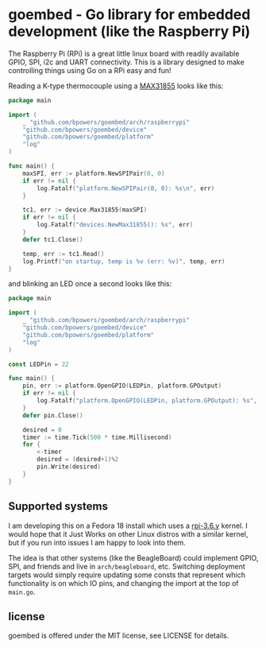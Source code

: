 goembed - Go library for embedded development (like the Raspberry Pi)
=====================================================================

The Raspberry Pi (RPi) is a great little linux board with readily
available GPIO, SPI, i2c and UART connectivity.  This is a library
designed to make controlling things using Go on a RPi easy and fun!

Reading a K-type thermocouple using a
[MAX31855](http://www.adafruit.com/products/269) looks like this:

```Go
package main

import (
	_ "github.com/bpowers/goembed/arch/raspberrypi"
	"github.com/bpowers/goembed/device"
	"github.com/bpowers/goembed/platform"
	"log"
)

func main() {
	maxSPI, err := platform.NewSPIPair(0, 0)
	if err != nil {
		log.Fatalf("platform.NewSPIPair(0, 0): %s\n", err)
	}

	tc1, err := device.Max31855(maxSPI)
	if err != nil {
		log.Fatalf("devices.NewMax31855(): %s", err)
	}
	defer tc1.Close()

	temp, err := tc1.Read()
	log.Printf("on startup, temp is %v (err: %v)", temp, err)
}
```

and blinking an LED once a second looks like this:

```Go
package main

import (
	_ "github.com/bpowers/goembed/arch/raspberrypi"
	"github.com/bpowers/goembed/device"
	"github.com/bpowers/goembed/platform"
	"log"
)

const LEDPin = 22

func main() {
	pin, err := platform.OpenGPIO(LEDPin, platform.GPOutput)
	if err != nil {
		log.Fatalf("platform.OpenGPIO(LEDPin, platform.GPOutput): %s", err)
	}
	defer pin.Close()

	desired = 0
	timer := time.Tick(500 * time.Millisecond)
	for {
		<-timer
		desired = (desired+1)%2
		pin.Write(desired)
	}
}
```

Supported systems
-----------------

I am developing this on a Fedora 18 install which uses a
[rpi-3.6.y](https://github.com/raspberrypi/linux/commits/rpi-3.6.y)
kernel.  I would hope that it Just Works on other Linux distros with a
similar kernel, but if you run into issues I am happy to look into
them.

The idea is that other systems (like the BeagleBoard) could implement
GPIO, SPI, and friends and live in `arch/beagleboard`, etc.  Switching
deployment targets would simply require updating some consts that
represent which functionality is on which IO pins, and changing the
import at the top of `main.go`.

license
-------

goembed is offered under the MIT license, see LICENSE for details.
